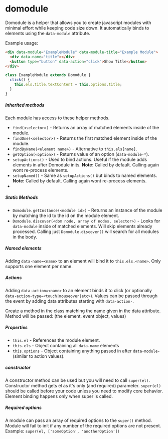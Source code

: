 # domodule

Domodule is a helper that allows you to create javascript modules with minimal effort while keeping code size down. It automatically binds to elements using the `data-module` attribute.

Example usage:

```html
<div data-module="ExampleModule" data-module-title="Example Module">
  <div data-name="title"></div>
  <button type="button" data-action="click">Show Title</button>
</div>
```

```js
class ExampleModule extends Domodule {
  click() {
    this.els.title.textContent = this.options.title;
  }
}
```

##### Inherited methods

Each module has access to these helper methods.

 - `find(<selector>)` - Returns an array of matched elements inside of the module.
 - `findOne(<selector>)` - Returns the first matched element inside of the module.
 - `findByName(<element name>)` - Alternative to `this.els[name]`.
 - `getOption(<option>)` - Returns value of an option (`data-module-*`).
 - `setupActions()` - Used to bind actions. Useful if the module adds elements in after Domodule inits. **Note:** Called by default. Calling again wont re-process elements.
 - `setupNamed()` - Same as `setupActions()` but binds to named elements. **Note:** Called by default. Calling again wont re-process elements.
 -

##### Static Methods

  - `Domodule.getInstance(<module id>)` - Returns an instance of the module by matching the id to the id on the module element.
  - `Domodule.discover(<dom node, array of nodes, selector>)` - Looks for `data-module` inside of matched elements. Will skip elements already processed. Calling just `Domodule.discover()` will search for all modules in the body.

##### Named elements

Adding `data-name=<name>` to an element will bind it to `this.els.<name>`. Only supports one element per name.

##### Actions

Adding `data-action=<name>` to an element binds it to click (or optionally `data-action-type=<touch|mouseover|etc>`). Values can be passed through the event by adding data attributes starting with `data-action-`.

Create a method in the class matching the name given in the data attribute. Method will be passed: (the element, event object, values)

##### Properties

 - `this.el` - References the module element.
 - `this.els` - Object containing all `data-name` elements
 - `this.options` - Object containing anything passed in after `data-module-` (similar to action values).


##### constructor

A constructor method can be used but you will need to call `super(el)`. Constructor method gets el as it's only (and required) parameter. `super(el)` should be called before your code unless you need to modify core behavior. Element binding happens only when super is called.

##### Required options

A module can pass an array of required options to the `super()` method. Module will fail to init if any number of the required options are not present. Example: `super(el, ['someOption', 'anotherOption'])`
